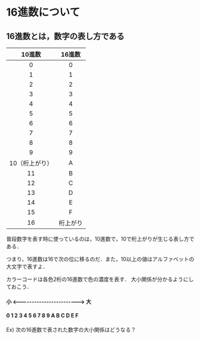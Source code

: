 # 16進数について
## 16進数とは，数字の表し方である
| 10進数 | 16進数 |
| :-----: | :------: |
| 0 | 0 |
| 1 | 1 |
| 2 | 2 |
| 3 | 3 |
| 4 | 4 |
| 5 | 5 |
| 6 | 6 |
| 7 | 7 |
| 8 | 8 |
| 9 | 9 |
| 10（桁上がり） | A |
| 11 | B |
| 12 | C |
| 13 | D |
| 14 | E |
| 15 | F |
| 16 | 桁上がり |

普段数字を表す時に使っているのは，10進数で，10で桁上がりが生じる表し方である．

つまり，16進数は16で次の位に移るのだ．また，10以上の値はアルファベットの大文字で表すよ．


カラーコードは各色2桁の16進数で色の濃度を表す．
大小関係が分かるようにしておこう．

#### 小 <------------------------> 大
#### 0 1 2 3 4 5 6 7 8 9 A B C D E F

Ex) 次の16進数で表された数字の大小関係はどうなる？  
